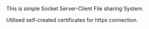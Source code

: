 This is simple Socket Server-Client File sharing System.

Utilised self-created certificates for https connection.
